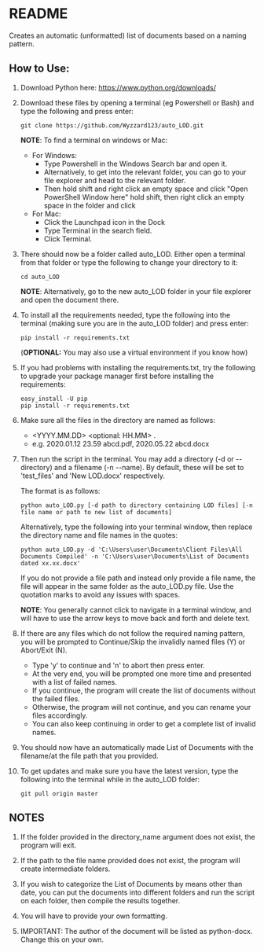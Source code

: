 # README

Creates an automatic (unformatted) list of documents based on a naming pattern.

## How to Use:

1. Download Python here: 
https://www.python.org/downloads/

2. Download these files by opening a terminal (eg Powershell or Bash) and type the following and press enter:
    ``` 
    git clone https://github.com/Wyzzard123/auto_LOD.git
    ```
   __NOTE__: To find a terminal on windows or Mac:
   * For Windows: 
       * Type Powershell in the Windows Search bar and open it. 
       * Alternatively, to get into the relevant folder, you can go to your file explorer and head to the relevant folder.
       * Then hold shift and right click an empty space and click "Open PowerShell Window here"
   hold shift, then right click an empty space in the folder and click
   * For Mac:
       * Click the Launchpad icon in the Dock 
       * Type Terminal in the search field. 
       * Click Terminal.

3. There should now be a folder called auto_LOD. Either open a terminal from that folder or type the following to change your directory to it:
    ``` 
   cd auto_LOD 
   ```
   __NOTE__: Alternatively, go to the new auto_LOD folder in your file explorer and open the document there.

4. To install all the requirements needed, type the following into the terminal (making sure you are in the auto_LOD folder) and press enter:
    ```
    pip install -r requirements.txt
    ```
   (__OPTIONAL:__ You may also use a virtual environment if you know how)
   
5. If you had problems with installing the requirements.txt, try the following to upgrade your package manager first before installing the requirements:
    ``` 
    easy_install -U pip
    pip install -r requirements.txt
    ```

7. Make sure all the files in the directory are named as follows:
    
   - <YYYY.MM.DD> <optional: HH.MM> <Document Name>.<file extension>
   - e.g. 2020.01.12 23.59 abcd.pdf, 2020.05.22 abcd.docx 

7. Then run the script in the terminal. You may add a directory (-d or --directory) and a filename (-n --name). By default, these
will be set to 'test_files' and 'New LOD.docx' respectively.
    
    The format is as follows: 

    ``` 
   python auto_LOD.py [-d path to directory containing LOD files] [-n file name or path to new list of documents]
    ```
   Alternatively, type the following into your terminal window, then replace the directory name and file names in the quotes:
   ``` 
   python auto_LOD.py -d 'C:\Users\user\Documents\Client Files\All Documents Compiled' -n 'C:\Users\user\Documents\List of Documents dated xx.xx.docx'
   ```
   If you do not provide a file path and instead only provide a file name, the file will appear in the same folder as the auto_LOD.py file.
   Use the quotation marks to avoid any issues with spaces.
   
   __NOTE__: You generally cannot click to navigate in a terminal window, and will have to use the arrow keys to move back and forth and delete text.
   
8. If there are any files which do not follow the required naming pattern, you will be prompted to Continue/Skip the invalidly named files (Y) or Abort/Exit (N). 
    * Type 'y' to continue and 'n' to abort then press enter. 
    * At the very end, you will be prompted one more time and presented with a list of failed names. 
    * If you continue, the program will create the list of documents without the failed files.
    * Otherwise, the program will not continue, and you can rename your files accordingly.
    * You can also keep continuing in order to get a complete list of invalid names. 

9. You should now have an automatically made List of Documents with the filename/at the file path that you provided.

10. To get updates and make sure you have the latest version, type the following into the terminal while in the auto_LOD folder:

    ``` 
    git pull origin master
    ```

## NOTES

1. If the folder provided in the directory_name argument does not exist, the program will exit.

1. If the path to the file name provided does not exist, the program will create intermediate folders.

1. If you wish to categorize the List of Documents by means other than date, you can put the documents into different folders and run the script on each folder, then compile the results together.

1. You will have to provide your own formatting.

1. IMPORTANT: The author of the document will be listed as python-docx. Change this on your own.
